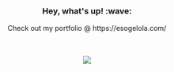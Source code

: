 <h3 align='center'> Hey, what's up! :wave:</h3>
<p align='center'> Check out my portfolio @ https://esogelola.com/</p>
<br/>
<div align="center">
  <br />
  <img
    src="https://github-readme-stats.vercel.app/api?username=esogelola&show_icons=true&theme=react&&hide_border=true"
  />
</div>

